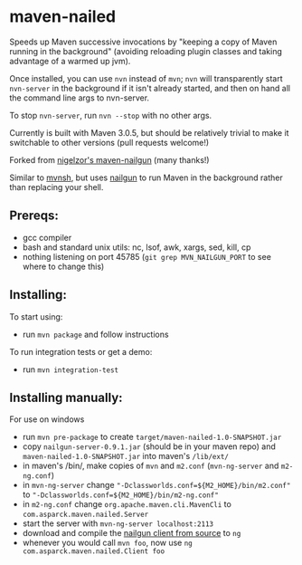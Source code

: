 maven-nailed
============

Speeds up Maven successive invocations by "keeping a copy of Maven running in the background" (avoiding reloading
plugin classes and taking advantage of a warmed up jvm).

Once installed, you can use `nvn` instead of `mvn`; `nvn` will transparently start `nvn-server` in the background if it
isn't already started, and then on hand all the command line args to nvn-server.

To stop `nvn-server`, run `nvn --stop` with no other args.

Currently is built with Maven 3.0.5, but should be relatively trivial to make it switchable to other versions (pull
requests welcome!)

Forked from [nigelzor's maven-nailgun](https://github.com/nigelzor/maven-nailgun) (many thanks!)

Similar to [mvnsh](https://github.com/jdillon/mvnsh), but uses [nailgun](http://martiansoftware.com/nailgun/) to run
Maven in the background rather than replacing your shell.

Prereqs:
--------

* gcc compiler
* bash and standard unix utils: nc, lsof, awk, xargs, sed, kill, cp
* nothing listening on port 45785 (`git grep MVN_NAILGUN_PORT` to see where to change this)

Installing:
-----------

To start using:

* run `mvn package` and follow instructions

To run integration tests or get a demo:

* run `mvn integration-test`

Installing manually:
--------------------

For use on windows

* run `mvn pre-package` to create `target/maven-nailed-1.0-SNAPSHOT.jar`
* copy `nailgun-server-0.9.1.jar` (should be in your maven repo) and `maven-nailed-1.0-SNAPSHOT.jar` into maven's `/lib/ext/`
* in maven's /bin/, make copies of `mvn` and `m2.conf` (`mvn-ng-server` and `m2-ng.conf`)
* in `mvn-ng-server` change `"-Dclassworlds.conf=${M2_HOME}/bin/m2.conf"` to `"-Dclassworlds.conf=${M2_HOME}/bin/m2-ng.conf"`
* in `m2-ng.conf` change `org.apache.maven.cli.MavenCli` to `com.asparck.maven.nailed.Server`
* start the server with `mvn-ng-server localhost:2113`
* download and compile the [nailgun client from source](https://raw.github.com/martylamb/nailgun/nailgun-all-$NAILGUN_VERSION/nailgun-client/ng.c) to `ng`
* whenever you would call `mvn foo`, now use `ng com.asparck.maven.nailed.Client foo`
